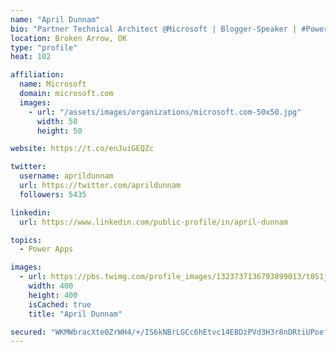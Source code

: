 ```yaml
---
name: "April Dunnam"
bio: "Partner Technical Architect @Microsoft | Blogger-Speaker | #PowerApps, #PowerAutomate, #Office365, #SharePoint | #WIT | #Karaoke Queen"
location: Broken Arrow, OK
type: "profile"
heat: 102

affiliation:
  name: Microsoft
  domain: microsoft.com
  images:
    - url: "/assets/images/organizations/microsoft.com-50x50.jpg"
      width: 50
      height: 50

website: https://t.co/enJuiGEQZc

twitter:
  username: aprildunnam
  url: https://twitter.com/aprildunnam
  followers: 5435

linkedin:
  url: https://www.linkedin.com/public-profile/in/april-dunnam

topics:
  - Power Apps

images:
  - url: https://pbs.twimg.com/profile_images/1323737136793899013/t0S1j_uM_400x400.jpg
    width: 400
    height: 400
    isCached: true
    title: "April Dunnam"

secured: "WKMWbracXte0ZrWH4/+/IS6kNBrLGCc6hEtvc14EBDzPVd3H3r8nDRtiUPoefQhlkl4gLAsaUHKVWF7k1lIHWC6BVbrj0r8imWcUvUELhZvHdszVYCprXgqN660zObEknz5doMs7Re53pthfl+BLOEliISaPvUuxAj0V3F7ecJbL8Q3WdASyaxtF9JbxuY4Md2XjSmXZS1qeGNMha9N61q9fmN5QQIE4B66RQF1vmAU2hshvKXdsFRUJQp3KgstL8XUGboB+1sndKuB2i9WVFD6ZtM8WYOi/7gtKn82dckgD7kXvGjUtRPE4ZVFD9t2OeKjurCo7fGCe9o6Fa3kpIxalC6i2OOlR6s0+NMFs1iXP0w9z3AOS6FTGHIY59RmsDHjtEhMcpGigzkwC0HMOuX3it5NBmaGf9TnTYBuCBQ8=;PGLdSKuLhZyLgeKtfEzuyQ=="
---
```


